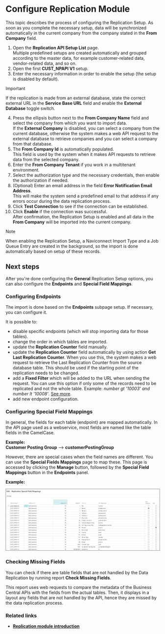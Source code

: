 # Configure Replication Module

This topic describes the process of configuring the Replication Setup. As soon as you complete the necessary setup, data will be synchronized automatically in the current company from the company stated in the **From Company** field.


1. Open the **Replication API Setup List** page.  
   Multiple predefined setups are created automatically and grouped according to the master data, for example customer-related data, vendor-related data, and so on.
2. Open the first **CUST_NPAPI V1** setup.
3. Enter the necessary information in order to enable the setup (the setup is disabled by default).
 > [!IMPORTANT]
 > If the replication is made from an external database, state the correct external URL in the **Service Base URL** field and enable the **External Database** toggle switch.           
 
4. Press the ellipsis button next to the **From Company Name** field and select the company from which you want to import data.   
   If the **External Company** is disabled, you can select a company from the current database, otherwise the system makes a web API request to the external database to retrieve companies and you can select a company from that database.
5. The **From Company Id** is automatically populated.       
   This field is used by the system when it makes API requests to retrieve data from the selected company.
6. Enter the **From Company Tenant** if you work in a multitenant environment.
7. Select the authorization type and the necessary credentials, then enable the authorization if needed.
8. (Optional) Enter an email address in the field **Error Notification Email Address**.       
   This will make the system send a predefined email to that address if any errors occur during the data replication process. 
9. Click **Test Connection** to see if the connection can be established.
10. Click **Enable** if the connection was successful.     
    After confirmation, the Replication Setup is enabled and all data in the **From Company** will be imported into the current company.
> [!Note]  	
> When enabling the Replication Setup, a Naviconnect Import Type and a Job Queue Entry are created in the background, so the import is done automatically based on setup of these records.

## Next steps

After you're done configuring the **General** Replication Setup options, you can also configure the **Endpoints** and **Special Field Mappings**.

### Configuring Endpoints

The import is done based on the **Endpoints** subpage setup. If necessary, you can configure it.

It is possible to:
- disable specific endpoints (which will stop importing data for those tables).
- change the order in which tables are imported.
- update the **Replication Counter** field manually.
- update the **Replication Counter** field automatically by using action **Get Last Replication Counter**. When you use this, the system makes a web request to retrieve the Last Replication Counter from the source database table. This should be used if the starting point of the replication needs to be changed.
- add a **Fixed Filter** which will be added to the URL when sending the request. You can use this option if only some of the records need to be replicated and not the whole table. Example: *number gt '10003' and number lt '10008'*. [See more](https://docs.microsoft.com/en-us/dynamics-nav/using-filter-expressions-in-odata-uris).
- add new endpoint configuration.

### Configuring Special Field Mappings

In general, the fields for each table (endpoint) are mapped automatically. In the API page used as a webservice, most fields are named like the table fields in the CamelCase.    

**Example:**   
**Customer Posting Group** --> **customerPostingGroup**

However, there are special cases when the field names are different. You can use the **Special Fields Mappings** page to map these. This page is accessed by clicking the **Manage** button, followed by the **Special Field Mappings** button in the **Endpoints** panel. 

**Example:**

![ReplicationSetupEndpointsFieldMappings.jpg](images/ReplicationSetupEndpointsFieldMappings.jpg)

### Checking Missing Fields

You can check if there are table fields that are not handled by the Data Replication by running report **Check Missing Fields**.

This report uses web requests to compare the metadata of the Business Central APIs with the fields from the actual tables. Then, it displays in a layout any fields that are not handled by the API, hence they are missed by the data replication process.

### Related links
- [**Replication module introduction**](../intro.md)


